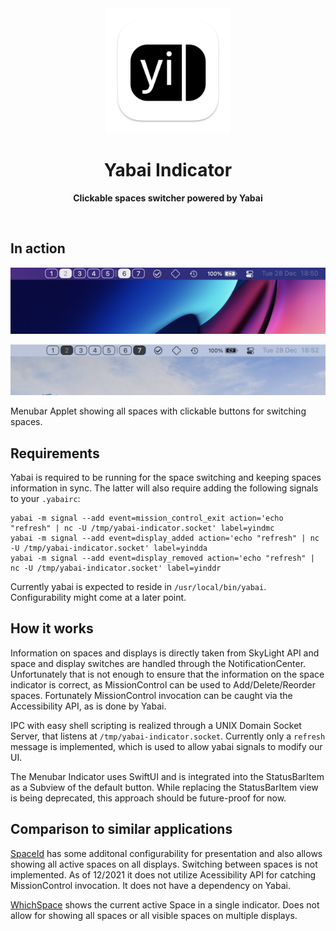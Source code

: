 <div align="center">
    <img src="docs/appicon.png" width="200" height="200">
    <h1>Yabai Indicator</h1>
    <p>
        <b>Clickable spaces switcher powered by Yabai</b>
    </p>
    <br>
</div>

## In action

![screenshot](./docs/dark_indicator.png)

![screenshot2](./docs/bright_indicator.png)

Menubar Applet showing all spaces with clickable buttons for switching spaces.

## Requirements

Yabai is required to be running for the space switching and keeping spaces information in sync. The latter will also require adding the following signals to your `.yabairc`:

```
yabai -m signal --add event=mission_control_exit action='echo "refresh" | nc -U /tmp/yabai-indicator.socket' label=yindmc
yabai -m signal --add event=display_added action='echo "refresh" | nc -U /tmp/yabai-indicator.socket' label=yindda
yabai -m signal --add event=display_removed action='echo "refresh" | nc -U /tmp/yabai-indicator.socket' label=yinddr
```

Currently yabai is expected to reside in `/usr/local/bin/yabai`. Configurability might come at a later point.

## How it works

Information on spaces and displays is directly taken from SkyLight API and space and display switches are handled through the NotificationCenter. Unfortunately that is not enough to ensure that the information on the space indicator is correct, as MissionControl can be used to Add/Delete/Reorder spaces. Fortunately MissionControl invocation can be caught via the Accessibility API, as is done by Yabai.

IPC with easy shell scripting is realized through a UNIX Domain Socket Server, that listens at `/tmp/yabai-indicator.socket`. Currently only a `refresh` message is implemented, which is used to allow yabai signals to modify our UI.

The Menubar Indicator uses SwiftUI and is integrated into the StatusBarItem as a Subview of the default button. While replacing the StatusBarItem view is being deprecated, this approach should be future-proof for now.

## Comparison to similar applications

[SpaceId](https://github.com/dshnkao/SpaceId) has some additonal configurability for presentation and also allows showing all active spaces on all displays. Switching between spaces is not implemented. As of 12/2021 it does not utilize Acessibility API for catching MissionControl invocation. It does not have a dependency on Yabai.

[WhichSpace](https://github.com/gechr/WhichSpace) shows the current active Space in a single indicator. Does not allow for showing all spaces or all visible spaces on multiple displays.
